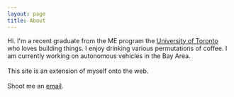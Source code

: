 ```yaml
---
layout: page
title: About
---
```


Hi. I'm a recent graduate from the ME program the [University of Toronto](https://www.mie.utoronto.ca/undergraduate/undergraduate-program/mechanical-engineering/) who loves building things. I enjoy drinking various permutations of coffee. I am currently working on autonomous vehicles in the Bay Area.
<br>
<br>
This site is an extension of myself onto the web.<br>
<br>
Shoot me an [email](mailto:talhajav97@gmail.com).<br>
<br>
